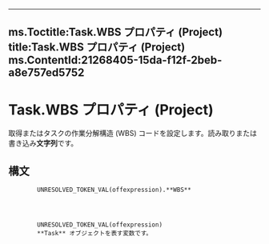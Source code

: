 

---
ms.Toctitle:Task.WBS プロパティ (Project)
title:Task.WBS プロパティ (Project)
ms.ContentId:21268405-15da-f12f-2beb-a8e757ed5752
---
# Task.WBS プロパティ (Project)




取得またはタスクの作業分解構造 (WBS) コードを設定します。読み取りまたは書き込み**文字列**です。

## 構文

            UNRESOLVED_TOKEN_VAL(offexpression).**WBS**




            UNRESOLVED_TOKEN_VAL(offexpression)
            **Task** オブジェクトを表す変数です。




